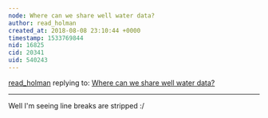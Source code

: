 ```yaml
---
node: Where can we share well water data?
author: read_holman
created_at: 2018-08-08 23:10:44 +0000
timestamp: 1533769844
nid: 16825
cid: 20341
uid: 540243
---
```




[read_holman](../profile/read_holman) replying to: [Where can we share well water data?](../notes/stevie/08-01-2018/where-can-we-share-well-water-data)

----
Well I'm seeing line breaks are stripped :/ 